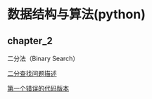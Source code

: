 # 数据结构与算法(python)

## chapter_2

二分法（Binary Search）

[二分查找问题描述](http://www.lintcode.com/problem/first-position-of-target/)

[第一个错误的代码版本](https://www.lintcode.com/problem/first-bad-version/description)

